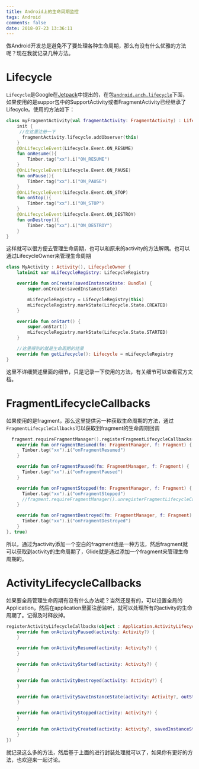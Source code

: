 ```yaml
---
title: Android上的生命周期监控
tags: Android
comments: false
date: 2018-07-23 13:36:11
---
```

做Android开发总是避免不了要处理各种生命周期，那么有没有什么优雅的方法呢？现在我就记录几种方法。
<!-- more -->
# Lifecycle  
`Lifecycle`是Google在[Jetpack](https://developer.android.google.cn/jetpack/)中提出的，在包[`android.arch.lifecycle`](https://developer.android.com/reference/android/arch/lifecycle/package-summary.html)下面，如果使用的是suppor包中的SupportActivity或者FragmentActivity已经继承了Lifecycle。使用的方法如下：
```kotlin
class myFragmentActivity(val fragmentActivity: FragmentActivity) : LifecycleObserver {
    init {
     //在这里注册一下
      fragmentActivity.lifecycle.addObserver(this)
    }
    @OnLifecycleEvent(Lifecycle.Event.ON_RESUME)
    fun onResume(){
        Timber.tag("xx").i("ON_RESUME")
    }
    @OnLifecycleEvent(Lifecycle.Event.ON_PAUSE)
    fun onPause(){
        Timber.tag("xx").i("ON_PAUSE")
    }
    @OnLifecycleEvent(Lifecycle.Event.ON_STOP)
    fun onStop(){
        Timber.tag("xx").i("ON_STOP")
    }
    @OnLifecycleEvent(Lifecycle.Event.ON_DESTROY)
    fun onDestroy(){
        Timber.tag("xx").i("ON_DESTROY")
    }
}
```
这样就可以很方便去管理生命周期，也可以和原来的activity的方法解耦。也可以通过LifecycleOwner来管理生命周期
```kotlin
class MyActivity : Activity(), LifecycleOwner {
    lateinit var mLifecycleRegistry: LifecycleRegistry

    override fun onCreate(savedInstanceState: Bundle) {
        super.onCreate(savedInstanceState)

        mLifecycleRegistry = LifecycleRegistry(this)
        mLifecycleRegistry.markState(Lifecycle.State.CREATED)
    }

    override fun onStart() {
        super.onStart()
        mLifecycleRegistry.markState(Lifecycle.State.STARTED)
    }

    //这里得到的就是生命周期的结果
    override fun getLifecycle(): Lifecycle = mLifecycleRegistry
}
```
这里不详细赘述里面的细节，只是记录一下使用的方法，有关细节可以查看官方文档。

# FragmentLifecycleCallbacks
如果使用的是fragment，那么这里提供另一种获取生命周期的方法，通过`FragmentLifecycleCallbacks`可以获取到fragment的生命周期回调
```kotlin
  fragment.requireFragmentManager().registerFragmentLifecycleCallbacks(object : FragmentManager.FragmentLifecycleCallbacks() {
    override fun onFragmentResumed(fm: FragmentManager, f: Fragment) {
      Timber.tag("xx").i("onFragmentResumed")
    }

    override fun onFragmentPaused(fm: FragmentManager, f: Fragment) {
      Timber.tag("xx").i("onFragmentPaused")
    }

    override fun onFragmentStopped(fm: FragmentManager, f: Fragment) {
      Timber.tag("xx").i("onFragmentStopped")
      //fragment.requireFragmentManager().unregisterFragmentLifecycleCallbacks(this)
    }

    override fun onFragmentDestroyed(fm: FragmentManager, f: Fragment) {
      Timber.tag("xx").i("onFragmentDestroyed")
    }
}, true)
```
所以，通过为activity添加一个空白的fragment也是一种方法，然后fragment就可以获取到activity的生命周期了，Glide就是通过添加一个fragment来管理生命周期的。

# ActivityLifecycleCallbacks
如果要全局管理生命周期有没有什么办法呢？当然还是有的，可以设置全局的Application，然后在application里面注册监听，就可以处理所有的activity的生命周期了。记得及时释放掉。
```kotlin
registerActivityLifecycleCallbacks(object : Application.ActivityLifecycleCallbacks {
    override fun onActivityPaused(activity: Activity?) {
    }

    override fun onActivityResumed(activity: Activity?) {
    }

    override fun onActivityStarted(activity: Activity?) {
    }

    override fun onActivityDestroyed(activity: Activity?) {
    }

    override fun onActivitySaveInstanceState(activity: Activity?, outState: Bundle?) {
    }

    override fun onActivityStopped(activity: Activity?) {
    }

    override fun onActivityCreated(activity: Activity?, savedInstanceState: Bundle?) {
    }
})
```

就记录这么多的方法，然后基于上面的进行封装处理就可以了，如果你有更好的方法，也欢迎来一起讨论。
